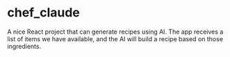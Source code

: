 # chef_claude
A nice React project that can generate recipes using AI.
The app receives a list of items we have available, and the AI will build a recipe based on those ingredients.